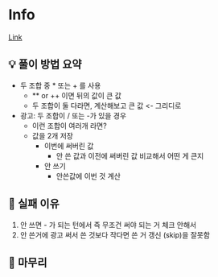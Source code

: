 # Info
[Link](https://boj.kr/23815)
## 💡 풀이 방법 요약

+ 두 조합 중 * 또는 + 를 사용
  + ** or ++ 이면 뒤의 값이 큰 값
  + 두 조합이 둘 다라면, 계산해보고 큰 값 <- 그리디로
+ 광고: 두 조합이 / 또는 -가 있을 경우
  + 이런 조합이 여러개 라면? 
  + 값을 2개 저장 
    + 이번에 써버린 값
      + 안 쓴 값과 이전에 써버린 값 비교해서 어떤 게 큰지
    + 안 쓰기
      + 안쓴값에 이번 것 계산
    
## 👀 실패 이유
1. 안 쓰면 - 가 되는 턴에서 즉 무조건 써야 되는 거 체크 안해서
2. 안 쓴거에 광고 써서 쓴 것보다 작다면 쓴 거 갱신 (skip)을 잘못함 
## 🙂 마무리
